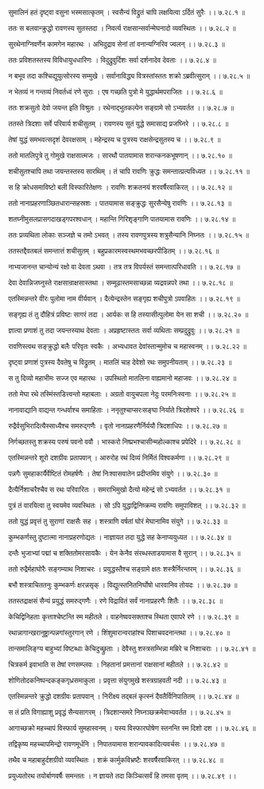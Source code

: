 सुमालिनं हतं दृष्ट्वा वसुना भस्मसात्कृतम् ।
स्वसैन्यं विद्रुतं चापि लक्षयित्वा ऽर्दितं सुरैः ।। ७.२८.१ ॥

ततः स बलवान्क्रुद्धो रावणस्य सुतस्तदा ।
निवर्त्य राक्षसान्सर्वान्मेघनादो व्यवस्थितः ।। ७.२८.२ ॥

सुरथेनाग्निवर्णेन कामगेन महारथः ।
अभिदुद्राव सेनां तां वनान्यग्निरिव ज्वलन् ।। ७.२८.३ ॥

ततः प्रविशतस्तस्य विविधायुधधारिणः ।
विदुद्रुवुर्दिशः सर्वा दर्शनादेव देवताः ।। ७.२८.४ ॥

न बभूव तदा कश्चिद्युयुत्सोरस्य सम्मुखे ।
सर्वानाविद्ध्य वित्रस्तांस्ततः शक्रो ऽब्रवीत्सुरान् ।। ७.२८.५ ॥

न भेतव्यं न गन्तव्यं निवर्तध्वं रणे सुराः ।
एष गच्छति पुत्रो मे युद्धार्थमपराजितः ।। ७.२८.६ ॥

ततः शक्रसुतो देवो जयन्त इति विश्रुतः ।
रथेनाद्भुतकल्पेन सङ्ग्रामे सो ऽभ्यवर्तत ।। ७.२८.७ ॥

ततस्ते त्रिदशाः सर्वे परिवार्य शचीसुतम् ।
रावणस्य सुतं युद्धे समासाद्य प्रजघ्निरे ।। ७.२८.८ ॥

तेषां युद्धं समभवत्सदृशं देवरक्षसाम् ।
महेन्द्रस्य च पुत्रस्य राक्षसेन्द्रसुतस्य च ।। ७.२८.९ ॥

ततो मातलिपुत्रे तु गोमुखे राक्षसात्मजः ।
सारथौ पातयामास शरान्कनकभूषणान् ।। ७.२८.१० ॥

शचीसुतश्चापि तथा जयन्तस्तस्य सारथिम् ।
तं चापि रावणिः क्रुद्धः समन्तात्प्रत्यविध्यत ।। ७.२८.११ ॥

स हि क्रोधसमाविष्टो बली विस्फारितेक्षणः ।
रावणिः शक्रतनयं शरवर्षैरवाकिरत् ।। ७.२८.१२ ॥

ततो नानाप्रहरणाञ्छितधारान्सहस्रशः ।
पातयामास सङ्क्रुद्धः सुरसैन्येषु रावणिः ।। ७.२८.१३ ॥

शतघ्नीमुसलप्रासगदाखड्गपरश्वधान् ।
महान्ति गिरिशृङ्गाणि पातयामास रावणिः ।। ७.२८.१४ ॥

ततः प्रव्यथिता लोकाः सञ्जज्ञे च तमो ऽभवत् ।
तस्य रावणपुत्रस्य शत्रुसैन्यानि निघ्नतः ।। ७.२८.१५ ॥

ततस्तद्दैवतबलं समन्तात्तं शचीसुतम् ।
बहुप्रकारमस्वस्थमभवच्छरपीडितम् ।। ७.२८.१६ ॥

नाभ्यजानन्त चान्योन्यं रक्षो वा देवता ऽथवा ।
तत्र तत्र विपर्यस्तं समन्तात्परिधावति ।। ७.२८.१७ ॥

देवा देवान्निजघ्नुस्ते राक्षसान्राक्षसास्तथा ।
सम्मूढास्तमसाच्छन्ना व्यद्रवन्नपरे तथा ।। ७.२८.१८ ॥

एतस्मिन्नन्तरे वीरः पुलोमा नाम वीर्यवान् ।
दैत्येन्द्रस्तेन सङ्गृह्य शचीपुत्रो ऽपवाहितः ।। ७.२८.१९ ॥

सङ्गृह्य तं तु दौहित्रं प्रविष्टः सागरं तदा ।
आर्यकः स हि तस्यासीत्पुलोमा येन सा शची ।। ७.२८.२० ॥

ज्ञात्वा प्रणाशं तु तदा जयन्तस्याथ देवताः ।
अप्रहृष्टास्ततः सर्वा व्यथिताः सम्प्रदुद्रुवुः ।। ७.२८.२१ ॥

रावणिस्त्वथ सङ्क्रुद्धो बलैः परिवृतः स्वकैः ।
अभ्यधावत देवांस्तान्मुमोच च महास्वनम् ।। ७.२८.२२ ॥

दृष्ट्वा प्रणाशं पुत्रस्य दैवतेषु च विद्रुतम् ।
मातलिं चाह देवेशो रथः समुपनीयताम् ।। ७.२८.२३ ॥

स तु दिव्यो महाभीमः सज्ज एव महारथः ।
उपस्थितो मातलिना वाह्यमानो महाजवः ।। ७.२८.२४ ॥

ततो मेघा रथे तस्मिंस्तडित्त्वन्तो महाबलाः ।
अग्रतो वायुचपला नेदुः परमनिःस्वनाः ।। ७.२८.२५ ॥

नानावाद्यानि वाद्यन्त गन्धर्वाश्च समाहिताः ।
ननृतुश्चाप्सरःसङ्घा निर्याते त्रिदशेश्वरे ।। ७.२८.२६ ॥

रुद्रैर्वसुभिरादित्यैस्साध्यैश्च समरुद्गणैः ।
वृतो नानाप्रहरणैर्निर्ययौ त्रिदशाधिपः ।। ७.२८.२७ ॥

निर्गच्छतस्तु शक्रस्य परुषं पवनो ववौ ।
भास्करो निष्प्रभश्चासीन्महोल्काश्च प्रपेदिरे ।। ७.२८.२८ ॥

एतस्मिन्नन्तरे शूरो दशग्रीवः प्रतापवान् ।
आरुरोह रथं दिव्यं निर्मितं विश्वकर्मणा ।। ७.२८.२९ ॥

पन्नगैः सुमहाकार्यैर्वेष्टितं रोमहर्षणैः ।
तेषां निःश्वासवातेन प्रदीप्तमिव संयुगे ।। ७.२८.३० ॥

दैत्यैर्निशाचरैश्चैव स रथः परिवारितः ।
समराभिमुखो दैत्यो महेन्द्रं सो ऽभ्यवर्तत ।। ७.२८.३१ ॥

पुत्रं तं वारयित्वा तु स्वयमेव व्यवस्थितः ।
सो ऽपि युद्धाद्विनिष्क्रम्य रावणिः समुपाविशत् ।। ७.२८.३२ ॥

ततो युद्धं प्रवृत्तं तु सुराणां राक्षसैः सह ।
शस्त्राणि वर्षतां घोरं मेघानामिव संयुगे ।। ७.२८.३३ ॥

कुम्भकर्णस्तु दुष्टात्मा नानाप्रहरणोद्यतः ।
नाज्ञायत तदा युद्धे सह केनाप्ययुध्यत ।। ७.२८.३४ ॥

दन्तैः भुजाभ्यां पद्मां च शक्तितोमरसायकैः ।
येन केनैव संरब्धस्ताडयामास वै सुरान् ।। ७.२८.३५ ॥

ततो रुद्रैर्महाघोरैः सङ्गम्याथ निशाचरः ।
प्रयुद्धस्तैश्च सङ्ग्रामे क्षतः शस्त्रैर्निरन्तरम् ।। ७.२८.३६ ॥

बभौ शस्त्राचिततनुः कुम्भकर्णः क्षरन्नसृक् ।
विद्युत्स्तनितनिर्घोषो धारवानिव तोयदः ।। ७.२८.३७ ॥

ततस्तद्राक्षसं सैन्यं प्रयुद्धं समरुद्गणैः ।
रणे विद्रावितं सर्वं नानाप्रहरणैः शितैः ।। ७.२८.३८ ॥

केचिद्विनिहताः कृत्ताश्चेष्टन्ति स्म महीतले ।
वाहनेष्ववसक्ताश्च स्थिता एवापरे रणे ।। ७.२८.३९ ॥

रथान्नागान्खरानुष्ट्रान्पन्नगांस्तुरगान् रणे ।
शिंशुमारान्वराहांश्च पिशाचवदनान्तथा ।। ७.२८.४० ॥

तान्समालिङ्ग्य बाहुभ्यां विष्टब्धाः केचिदुच्छ्रुताः ।
देवैस्तु शस्त्रसम्भिन्ना मम्रिरे च निशाचराः ।। ७.२८.४१ ॥

चित्रकर्म इवाभाति स तेषां रणसम्प्लवः ।
निहतानां प्रमत्तानां राक्षसानां महीतले ।। ७.२८.४२ ॥

शोणितोदकनिष्पन्दकङ्कगृध्रसमाकुला ।
प्रवृत्ता संयुगमुखे शस्त्रग्राहवती नदी ।। ७.२८.४३ ॥

एतस्मिन्नन्तरे क्रुद्धो दशग्रीवः प्रतापवान् ।
निरीक्ष्य तद्बलं कृत्स्नं दैवतैर्विनिपातितम् ।। ७.२८.४४ ॥

स तं प्रति विगाह्याशु प्रवृद्धं सैन्यसागरम् ।
त्रिदशान्समरे निघ्नञ्छक्रमेवाभ्यवर्तत ।। ७.२८.४५ ॥

आगाच्छक्रो महच्चापं विस्फार्य सुमहास्वनम् ।
यस्य विस्फारघोषेण स्तनन्ति स्म दिशो दश ।। ७.२८.४६ ॥

तद्विकृष्य महच्चापमिन्द्रो रावणमूर्धनि ।
निपातयामास शरान्पावकादित्यवर्चसः ।। ७.२८.४७ ॥

तथैव च महाबाहुर्दशग्रीवो व्यवस्थितः ।
शक्रं कार्मुकविभ्रष्टैः शरवर्षैरवाकिरत् ।। ७.२८.४८ ॥

प्रयुध्यतोरथ तयोर्बाणवर्षैः समन्ततः ।
न ज्ञायते तदा किञ्चित्सर्वं हि तमसा वृतम् ।। ७.२८.४९ ।।

